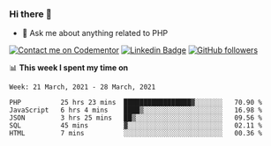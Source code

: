 ### Hi there 👋

<!--
**mustafaculban/mustafaculban** is a ✨ _special_ ✨ repository because its `README.md` (this file) appears on your GitHub profile.

Here are some ideas to get you started:

- 🌱 I’m currently learning ...
- 👯 I’m looking to collaborate on ...
- 🤔 I’m looking for help with ...
- 📫 How to reach me: ...
- 😄 Pronouns: ...
- ⚡ Fun fact: ...

-->
- 💬 Ask me about anything related to PHP

[![Contact me on Codementor](https://www.codementor.io/m-badges/karamusluk/book-session.svg)](https://www.codementor.io/@karamusluk?refer=badge)
[![Linkedin Badge](https://img.shields.io/badge/-Mustafa%20Culban-blue?style=social&logo=Linkedin&logoColor=blue&link=https://www.linkedin.com/in/mustafaculban/)](https://www.linkedin.com/in/mustafaculban/) 
[![GitHub followers](https://img.shields.io/github/followers/karamusluk?label=Follow&style=social)](https://github.com/karamusluk/?tab=follow)


📊 **This week I spent my time on**
<!--START_SECTION:waka-->
```text
Week: 21 March, 2021 - 28 March, 2021

PHP          25 hrs 23 mins  █████████████████▓░░░░░░░   70.90 % 
JavaScript   6 hrs 4 mins    ████▒░░░░░░░░░░░░░░░░░░░░   16.98 % 
JSON         3 hrs 25 mins   ██▒░░░░░░░░░░░░░░░░░░░░░░   09.56 % 
SQL          45 mins         ▓░░░░░░░░░░░░░░░░░░░░░░░░   02.11 % 
HTML         7 mins          ░░░░░░░░░░░░░░░░░░░░░░░░░   00.36 % 
```
<!--END_SECTION:waka-->

